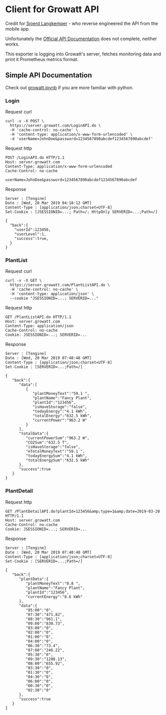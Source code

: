 # Client for Growatt API

Credit for [Sjoerd Langkemper](https://github.com/Sjord/growatt_api_client) - who reverse engineered the API from the mobile app.

Unfortunately the [Official API Documentation](https://raw.githubusercontent.com/SunVibeCity/metrics/master/exporter/Growatt-Server-Open-API-protocol-standards.pdf) does not complete, neither works.

This exporter is logging into Growatt's server, fetches monitoring data and print it Prometheus metrics format.


## Simple API Documentation

Check out [growatt.ipynb](./growatt.ipynb) if you are more familiar with python.

### Login
Request curl
```text
curl -v -X POST \
  https://server.growatt.com/LoginAPI.do \
  -H 'cache-control: no-cache' \
  -H 'content-type: application/x-www-form-urlencoded' \
  -d 'userName=JohnDoe&password=1234567890abcdef1234567890abcdef'
```
Request http
```text
POST /LoginAPI.do HTTP/1.1
Host: server.growatt.com
Content-Type: application/x-www-form-urlencoded
Cache-Control: no-cache

userName=JohnDoe&password=1234567890abcdef1234567890abcdef
```
Response
```text
Server : [Tengine]
Date : [Wed, 20 Mar 2019 04:18:12 GMT]
Content-Type : [application/json;charset=UTF-8]
Set-Cookie : [JSESSIONID=...; Path=/; HttpOnly SERVERID=...;Path=/]

{
  "back":{
    "userId":123456,
    "userLevel":1,
    "success":true,
  }
}
```

### PlantList

Request curl
```text
curl -v -X GET \
  https://server.growatt.com/PlantListAPI.do \
  -H 'cache-control: no-cache' \
  -H 'content-type: application/json' \
  --cookie "JSESSIONID=...; SERVERID=..."
```
Request http
```text
GET /PlantListAPI.do HTTP/1.1
Host: server.growatt.com
Content-Type: application/json
Cache-Control: no-cache
Cookie: JSESSIONID=...; SERVERID=...
```

Response
```text
Server : [Tengine]
Date : [Wed, 20 Mar 2019 07:40:48 GMT]
Content-Type : [application/json;charset=UTF-8]
Set-Cookie : [SERVERID=...;Path=/]

{
   "back":{
      "data":[
         {
            "plantMoneyText":"59.1 ",
            "plantName":"Fancy Plant",
            "plantId":"123456",
            "isHaveStorage":"false",
            "todayEnergy":"4.1 kWh",
            "totalEnergy":"632.5 kWh",
            "currentPower":"963.2 W"
         }
      ],
      "totalData":{
         "currentPowerSum":"963.2 W",
         "CO2Sum":"632.5 T",
         "isHaveStorage":"false",
         "eTotalMoneyText":"59.1 ",
         "todayEnergySum":"4.1 kWh",
         "totalEnergySum":"632.5 kWh"
      },
      "success":true
   }
}
```

### PlantDetail

Request http
```text
GET /PlantDetailAPI.do?plantId=123456&amp;type=1&amp;date=2019-03-20 HTTP/1.1
Host: server.growatt.com
Cache-Control: no-cache
Cookie: JSESSIONID=...; SERVERID=...
```

Response
```text
Server : [Tengine]
Date : [Wed, 20 Mar 2019 07:40:48 GMT]
Content-Type : [application/json;charset=UTF-8]
Set-Cookie : [SERVERID=...;Path=/]

{
   "back":{
      "plantData":{
         "plantMoneyText":"0.8 ",
         "plantName":"Fancy Plant",
         "plantId":"123456",
         "currentEnergy":"8.6 kWh"
      },
      "data":{
         "05:00":"0",
         "07:30":"471.82",
         "08:30":"961.1",
         "09:00":"830.73",
         "03:00":"0",
         "02:00":"0",
         "01:00":"0",
         "04:00":"0",
         "06:30":"73.4",
         "07:00":"246.22",
         "05:30":"0",
         "09:30":"1288.13",
         "08:00":"655.92",
         "03:30":"0",
         "01:30":"0",
         "04:30":"0",
         "06:00":"0",
         "00:30":"0",
         "02:30":"0"
      },
      "success":true
   }
}
```